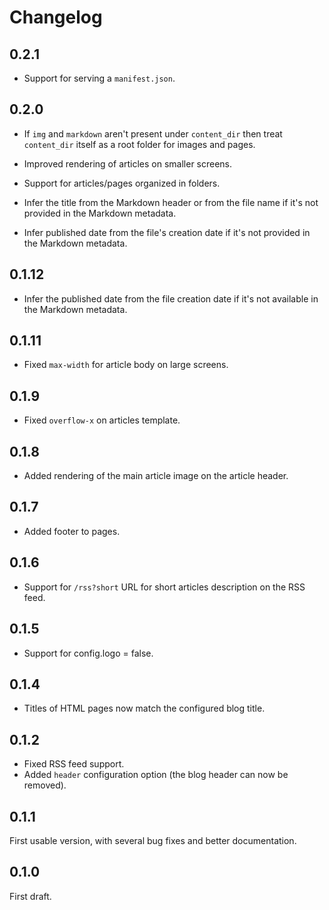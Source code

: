 # Changelog

## 0.2.1

- Support for serving a `manifest.json`.

## 0.2.0

- If `img` and `markdown` aren't present under `content_dir` then treat
  `content_dir` itself as a root folder for images and pages.

- Improved rendering of articles on smaller screens.

- Support for articles/pages organized in folders.

- Infer the title from the Markdown header or from the file name if it's
  not provided in the Markdown metadata.

- Infer published date from the file's creation date if it's not provided
  in the Markdown metadata.

## 0.1.12

- Infer the published date from the file creation date if it's not available in
  the Markdown metadata.

## 0.1.11

- Fixed `max-width` for article body on large screens.

## 0.1.9

- Fixed `overflow-x` on articles template.

## 0.1.8

- Added rendering of the main article image on the article header.

## 0.1.7

- Added footer to pages.

## 0.1.6

- Support for `/rss?short` URL for short articles description on the RSS feed.

## 0.1.5

- Support for config.logo = false.

## 0.1.4

- Titles of HTML pages now match the configured blog title.

## 0.1.2

- Fixed RSS feed support.
- Added `header` configuration option (the blog header can now be removed).

## 0.1.1

First usable version, with several bug fixes and better documentation.

## 0.1.0

First draft.
